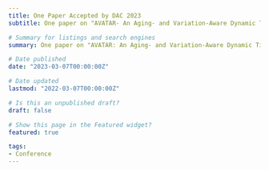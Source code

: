 ```yaml
---
title: One Paper Accepted by DAC 2023
subtitle: One paper on "AVATAR- An Aging- and Variation-Aware Dynamic Timing Analyzer for Error-Efficient Computing" is accpeted by IEEE TCAD.

# Summary for listings and search engines
summary: One paper on "AVATAR: An Aging- and Variation-Aware Dynamic Timing Analyzer for Error-Efficient Computing" is accepted by IEEE TCAD.

# Date published
date: "2023-03-07T00:00:00Z"

# Date updated
lastmod: "2022-03-07T00:00:00Z"

# Is this an unpublished draft?
draft: false

# Show this page in the Featured widget?
featured: true

tags:
- Conference
---
```


